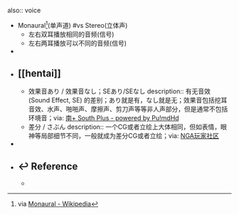 also:: voice

  - Monaural[^Monaural](单声道) #vs Stereo(立体声)
    - 左右双耳播放相同的音频(信号)
    - 左右两耳播放可以不同的音频(信号)
-
- ## [[hentai]]
  - 效果音あり / 效果音なし；SEあり/SEなし
    description:: 有无音效 (Sound Effect, SE) 的差别；あり就是有，なし就是无；效果音包括挖耳音效、水声、啪啪声、摩擦声、剪刀声等等非人声部分，但是通常不包括环境音；via: [南+ South Plus - powered by Pu!mdHd](https://assets.south-plus.org/read.php?fid=48&tid=1460067)
  - 差分 / さぶん
    description:: 一个CG或者立绘上大体相同，但如表情，眼神等局部细节不同，一般就成为差分CG或者立绘；via: [NGA玩家社区](https://ngabbs.com/read.php?tid=14528252&page=1#pid286147318Anchor)
-
- ## ↩ Reference
  - [^Monaural]: via [Monaural - Wikipedia](https://en.wikipedia.org/wiki/Monaural)